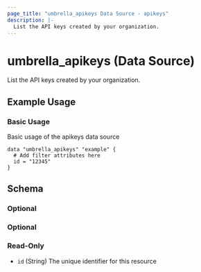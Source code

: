 ```yaml
---
page_title: "umbrella_apikeys Data Source - apikeys"
description: |-
  List the API keys created by your organization.
---
```


# umbrella_apikeys (Data Source)

List the API keys created by your organization.

## Example Usage


### Basic Usage

Basic usage of the apikeys data source

```hcl
data "umbrella_apikeys" "example" {
  # Add filter attributes here
  id = "12345"
}
```



## Schema

### Optional



### Optional



### Read-Only

- `id` (String) The unique identifier for this resource



